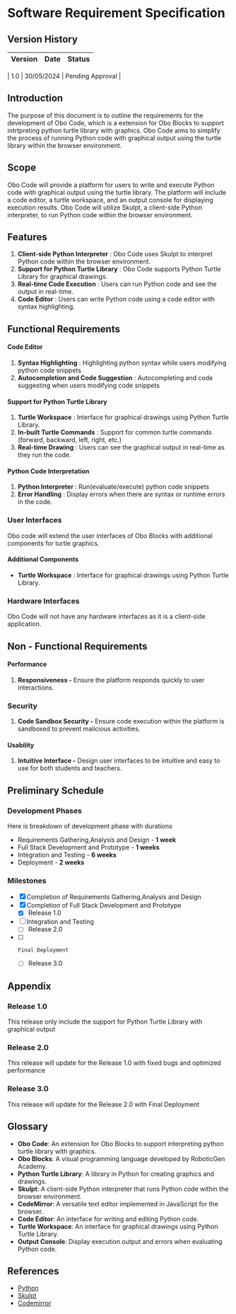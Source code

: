 # **Software Requirement Specification**

## Version History

| Version | Date | Status |
| ---| ---| --- |

| 1.0 | 30/05/2024 | Pending Approval |

## Introduction

The purpose of this document is to outline the requirements for the development of Obo Code, which is a extension for Obo Blocks to support intrtpreting python turtle library with graphics. Obo Code aims to simplify the process of running Python code with graphical output using the turtle library within the browser environment.

## Scope

Obo Code will provide a platform for users to write and execute Python code with graphical output using the turtle library. The platform will include a code editor, a turtle workspace, and an output console for displaying execution results. Obo Code will utilize Skulpt, a client-side Python interpreter, to run Python code within the browser environment.

## Features

1. **Client-side Python Interpreter** : Obo Code uses Skulpt to interpret Python code within the browser environment.
2. **Support for Python Turtle Library** : Obo Code supports Python Turtle Library for graphical drawings.
3. **Real-time Code Execution** : Users can run Python code and see the output in real-time.
4. **Code Editor** : Users can write Python code using a code editor with syntax highlighting.


## Functional Requirements

#### Code Editor

1. **Syntax Highlighting** : Highlighting python syntax while users modifying python code snippets
2. **Autocompletion and Code Suggestion** : Autocompleting and code suggesting when users modifying code snippets

#### Support for Python Turtle Library

1. **Turtle Workspace** : Interface for graphical drawings using Python Turtle Library.
2. **In-built Turtle Commands** : Support for common turtle commands (forward, backward, left, right, etc.)
3. **Real-time Drawing** : Users can see the graphical output in real-time as they run the code.

#### Python Code Interpretation

1. **Python Interpreter** : Run(evaluate/execute) python code snippets
2. **Error Handling** : Display errors when there are syntax or runtime errors in the code.

### User Interfaces

Obo code will extend the user interfaces of Obo Blocks with additional components for turtle graphics.

#### Additional Components

- **Turtle Workspace** : Interface for graphical drawings using Python Turtle Library.

### Hardware Interfaces

Obo Code will not have any hardware interfaces as it is a client-side application.

## Non - Functional Requirements

#### Performance

1. **Responsiveness -** Ensure the platform responds quickly to user interactions.

### Security

1. **Code Sandbox Security -** Ensure code execution within the platform is sandboxed to prevent malicious activities.

#### Usability

1. **Intuitive Interface -** Design user interfaces to be intuitive and easy to use for both students and teachers.

## **Preliminary Schedule**

### Development Phases

Here is breakdown of development phase with durations

- Requirements Gathering,Analysis and Design - **1 week**
- Full Stack Development and Prototype - **1 weeks**
- Integration and Testing - **6 weeks**
- Deployment - **2 weeks**

### Milestones

- [x] Completion of Requirements Gathering,Analysis and Design
- [x] Completion of Full Stack Development and Prototype
    - [x] Release 1.0
- [ ] Integration and Testing
    - [ ] Release 2.0
- [ ]     Final Deployment
    - [ ] Release 3.0


## Appendix

### Release 1.0

This release only include the support for Python Turtle Library with graphical output

### Release 2.0

This release will update for the Release 1.0 with fixed bugs and optimized performance

### Release 3.0

This release will update for the Release 2.0 with Final Deployment

## **Glossary**

*   **Obo Code**: An extension for Obo Blocks to support interpreting python turtle library with graphics.
*   **Obo Blocks**: A visual programming language developed by RoboticGen Academy.
*   **Python Turtle Library**: A library in Python for creating graphics and drawings.
*   **Skulpt**: A client-side Python interpreter that runs Python code within the browser environment.
*   **CodeMirror**: A versatile text editor implemented in JavaScript for the browser.
*   **Code Editor**: An interface for writing and editing Python code.
*   **Turtle Workspace**: An interface for graphical drawings using Python Turtle Library.
*   **Output Console**: Display execution output and errors when evaluating Python code.


## References

*   [Python](https://www.python.org/)
*   [Skulpt](https://skulpt.org/)
*   [Codemirror](https://codemirror.net/)